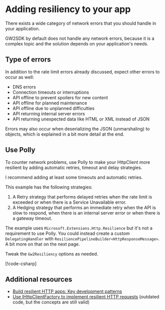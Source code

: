 # Adding resiliency to your app

There exists a wide category of network errors that you should handle in your application.

GW2SDK by default does not handle any network errors, because it is a complex topic and the solution depends on your application's needs.

## Type of errors

In addition to the rate limit errors already discussed, expect other errors to occur as well:

- DNS errors
- Connection timeouts or interruptions
- API offline to prevent spoilers for new content
- API offline for planned maintenance
- API offline due to unplanned difficulties
- API returning internal server errors
- API returning unexpected data like HTML or XML instead of JSON

Errors may also occur when deserializing the JSON (unmarshaling) to objects, which is explained in a bit more detail at the end.

## Use Polly

To counter network problems, use Polly to make your HttpClient more resilient by adding automatic retries, timeout and delay strategies.

I recommend adding at least some timeouts and automatic retries.

This example has the following strategies:

1. A Retry strategy that performs delayed retries when the rate limit is exceeded or when there is a Service Unavailable error.
2. A Hedging strategy that performs an immediate retry when the API is slow to respond, when there is an internal server error or when there is a gateway timeout.

The example uses `Microsoft.Extensions.Http.Resilience` but it's not a requirement to use Polly. You could instead create a custom `DelegatingHandler` with `ResiliencePipelineBuilder<HttpResponseMessage>`. A bit more on that on the next page.

Tweak the `Gw2Resiliency` options as needed.

[!code-csharp[](~/samples/PollyUsage/Program.cs)]

## Additional resources

- [Build resilient HTTP apps: Key development patterns](https://learn.microsoft.com/en-us/dotnet/core/resilience/http-resilience)
- [Use IHttpClientFactory to implement resilient HTTP requests](https://learn.microsoft.com/en-us/dotnet/architecture/microservices/implement-resilient-applications/use-httpclientfactory-to-implement-resilient-http-requests) (outdated code, but the concepts are still valid)
